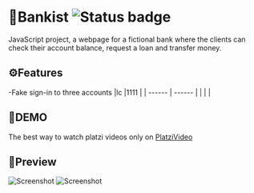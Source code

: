 # 🎦Bankist ![Status badge](https://img.shields.io/badge/status-completed-green)

JavaScript project, a webpage for a fictional bank where the clients can check their account balance, request a loan and transfer money.
## ⚙️Features
-Fake sign-in to three accounts
|lc |1111 |
| ------ | ------ |
| | |
## 🚀DEMO
The best way to watch platzi videos only on [PlatziVideo](https://luiscadillo.github.io/Platzi-video/ "website")
## 👀Preview
![Screenshot](Platzi-video.png)
![Screenshot](Platzi-video--mobile.jpg)
